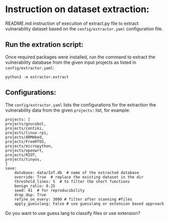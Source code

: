 # Instruction on dataset extraction:

README.md instruction of execution of extract.py file to extract vulnerability dataset based on the `config/extractor.yaml` configuration file.

## Run the extration script:

Once required packages were installed, run the command to extract the vulnerability database from the given input projects as listed in `config/extractor.yaml`:

```
python3 -m extractor.extract
```

## Configurations:

The `config/extractor.yaml` lists the configurations for the extraction the vulnerability data from the given `projects:` list, for example:

```
projects: [
projects/gnucobol,
projects/contiki,
projects/linux-rpi,
projects/ARMmbed,
projects/FreeRTOS,
projects/micropython,
projects/openwrt,
projects/RIOT,
projects/tinyos,
]
save:
    database: data/IoT.db  # name of the extracted database
    override: True  # replace the existing dataset in the dir
    threshold_lines: 5  # to filter the short functions
    benign_ratio: 0.25
    seed: 41  # for reproducibility
    drop_dup: True
    refine_on_every: 3000 # filter after scanning #files
    apply_guesslang: False # use guesslang or extension based approach
```

Do you want to use guess lang to classify files or use extension?
